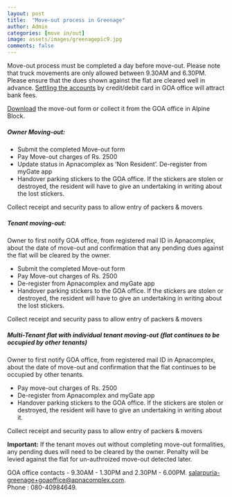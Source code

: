 ```yaml
---
layout: post
title:  "Move-out process in Greenage"
author: Admin
categories: [move in/out]
image: assets/images/greenagepic9.jpg
comments: false
---
```


Move-out process must be completed a day before move-out. Please note that truck movements are only allowed between 9.30AM and 6.30PM. Please ensure that the dues shown against the flat are cleared well in advance.  <a href="{{ site.baseurl }}/dues/">Settling the accounts</a> by credit/debit card in GOA office will attract bank fees.  

<a target="_blank" href="https://drive.google.com/file/d/1xaqn3oTt4O72uYr8ajQdaDucfSvkmNLI/view?usp=sharing"> Download</a> the move-out form or collect it from the GOA office in Alpine Block.

##### Owner Moving-out:

* Submit the completed Move-out form
* Pay Move-out charges of Rs. 2500
* Update status in Apnacomplex as ‘Non Resident’. De-register from myGate app
* Handover parking stickers to the GOA office. If the stickers are stolen or destroyed, the resident will have to give an undertaking in writing about the lost stickers.

Collect receipt and security pass to allow entry of packers & movers

##### Tenant moving-out:

Owner to first notify GOA office, from registered mail ID in Apnacomplex, about the date of move-out and confirmation that any pending dues against the flat will be cleared by the owner.

* Submit the completed Move-out form 
* Pay Move-out charges of Rs. 2500
* De-register from Apnacomplex and myGate app
* Handover parking stickers to the GOA office. If the stickers are stolen or destroyed, the resident will have to give an undertaking in writing about the lost stickers.

Collect receipt and security pass to allow entry of packers & movers

##### Multi-Tenant flat with individual tenant moving-out (flat continues to be occupied by other tenants)

Owner to first notify GOA office, from registered mail ID in Apnacomplex, about the date of move-out and confirmation that the flat continues to be occupied by other tenants.

* Pay move-out charges of Rs. 2500
* De-register from Apnacomplex and myGate app
* Handover parking stickers to the GOA office. If the stickers are stolen or destroyed, the resident will have to give an undertaking in writing about it. 

Collect receipt and security pass to allow entry of packers & movers

**Important:** If the tenant moves out without completing move-out formalities, any pending dues will need to be cleared by the owner. Penalty will be levied against the flat for un-authroized move-out detected later.

GOA office contacts - 9.30AM - 1.30PM and 2.30PM - 6.00PM.  salarpuria-greenage+goaoffice@apnacomplex.com.  
Phone : 080-40984649.  
